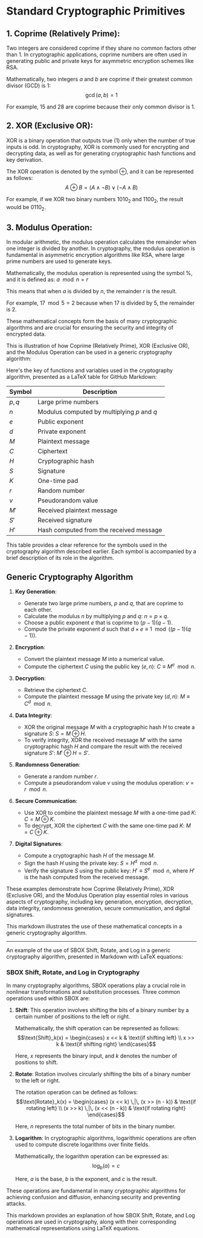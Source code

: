 # Standard Cryptographic Primitives

## 1. **Coprime (Relatively Prime)**:

Two integers are considered coprime if they share no common factors other than 1. In cryptographic applications, coprime numbers are often used in generating public and private keys for asymmetric encryption schemes like RSA.

   Mathematically, two integers $a$ and $b$ are coprime if their greatest common divisor (GCD) is 1:
   $$\gcd(a, b) = 1$$

   For example, 15 and 28 are coprime because their only common divisor is 1.

## 2. **XOR (Exclusive OR)**: 

XOR is a binary operation that outputs true (1) only when the number of true inputs is odd. In cryptography, XOR is commonly used for encrypting and decrypting data, as well as for generating cryptographic hash functions and key derivation.

   The XOR operation is denoted by the symbol $\oplus$, and it can be represented as follows:
   $$A \oplus B = (A \land \lnot B) \lor (\lnot A \land B)$$

   For example, if we XOR two binary numbers $1010_2$ and $1100_2$, the result would be $0110_2$.

## 3. **Modulus Operation**: 

In modular arithmetic, the modulus operation calculates the remainder when one integer is divided by another. In cryptography, the modulus operation is fundamental in asymmetric encryption algorithms like RSA, where large prime numbers are used to generate keys.

   Mathematically, the modulus operation is represented using the symbol $\%$, and it is defined as:
   $a \mod n = r$

   This means that when $a$ is divided by $n$, the remainder $r$ is the result.

   For example, $17 \mod 5 = 2$ because when 17 is divided by 5, the remainder is 2.

These mathematical concepts form the basis of many cryptographic algorithms and are crucial for ensuring the security and integrity of encrypted data.


This is illustration of how Coprime (Relatively Prime), XOR (Exclusive OR), and the Modulus Operation can be used in a generic cryptography algorithm:

Here's the key of functions and variables used in the cryptography algorithm, presented as a LaTeX table for GitHub Markdown:


| Symbol            | Description                                       |
|-------------------|---------------------------------------------------|
| $p, q$            | Large prime numbers                               |
| $n$               | Modulus computed by multiplying $p$ and $q$      |
| $e$               | Public exponent                                   |
| $d$               | Private exponent                                  |
| $M$               | Plaintext message                                 |
| $C$               | Ciphertext                                        |
| $H$               | Cryptographic hash                               |
| $S$               | Signature                                         |
| $K$               | One-time pad                                      |
| $r$               | Random number                                     |
| $v$               | Pseudorandom value                                |
| $M'$              | Received plaintext message                        |
| $S'$              | Received signature                                |
| $H'$              | Hash computed from the received message           |


This table provides a clear reference for the symbols used in the cryptography algorithm described earlier. Each symbol is accompanied by a brief description of its role in the algorithm.

## Generic Cryptography Algorithm

1. **Key Generation**:
   - Generate two large prime numbers, $p$ and $q$, that are coprime to each other.
   - Calculate the modulus $n$ by multiplying $p$ and $q$: $n = p \times q$.
   - Choose a public exponent $e$ that is coprime to $(p-1)(q-1)$.
   - Compute the private exponent $d$ such that $d \times e \equiv 1 \mod ((p-1)(q-1))$.

2. **Encryption**:
   - Convert the plaintext message $M$ into a numerical value.
   - Compute the ciphertext $C$ using the public key $(e, n)$: $C \equiv M^e \mod n$.

3. **Decryption**:
   - Retrieve the ciphertext $C$.
   - Compute the plaintext message $M$ using the private key $(d, n)$: $M \equiv C^d \mod n$.

4. **Data Integrity**:
   - XOR the original message $M$ with a cryptographic hash $H$ to create a signature $S$: $S = M \oplus H$.
   - To verify integrity, XOR the received message $M'$ with the same cryptographic hash $H$ and compare the result with the received signature $S'$: $M' \oplus H = S'$.

5. **Randomness Generation**:
   - Generate a random number $r$.
   - Compute a pseudorandom value $v$ using the modulus operation: $v = r \mod n$.

6. **Secure Communication**:
   - Use XOR to combine the plaintext message $M$ with a one-time pad $K$: $C = M \oplus K$.
   - To decrypt, XOR the ciphertext $C$ with the same one-time pad $K$: $M = C \oplus K$.

7. **Digital Signatures**:
   - Compute a cryptographic hash $H$ of the message $M$.
   - Sign the hash $H$ using the private key: $S = H^d \mod n$.
   - Verify the signature $S$ using the public key: $H' \equiv S^e \mod n$, where $H'$ is the hash computed from the received message.

These examples demonstrate how Coprime (Relatively Prime), XOR (Exclusive OR), and the Modulus Operation play essential roles in various aspects of cryptography, including key generation, encryption, decryption, data integrity, randomness generation, secure communication, and digital signatures.


This markdown illustrates the use of these mathematical concepts in a generic cryptography algorithm.


----


An example of the use of SBOX Shift, Rotate, and Log in a generic cryptography algorithm, presented in Markdown with LaTeX equations:


### SBOX Shift, Rotate, and Log in Cryptography

In many cryptography algorithms, SBOX operations play a crucial role in nonlinear transformations and substitution processes. Three common operations used within SBOX are:

1. **Shift**: This operation involves shifting the bits of a binary number by a certain number of positions to the left or right.

   Mathematically, the shift operation can be represented as follows:
   $$\text{Shift}_k(x) = \begin{cases} 
   x << k & \text{if shifting left} \\
   x >> k & \text{if shifting right}
   \end{cases}$$

   Here, $x$ represents the binary input, and $k$ denotes the number of positions to shift.

2. **Rotate**: Rotation involves circularly shifting the bits of a binary number to the left or right.

   The rotation operation can be defined as follows:
   $$\text{Rotate}_k(x) = \begin{cases} 
   (x << k) \,|\, (x >> (n - k)) & \text{if rotating left} \\
   (x >> k) \,|\, (x << (n - k)) & \text{if rotating right}
   \end{cases}$$

   Here, $n$ represents the total number of bits in the binary number.

3. **Logarithm**: In cryptographic algorithms, logarithmic operations are often used to compute discrete logarithms over finite fields.

   Mathematically, the logarithm operation can be expressed as:
   $$\log_b(a) = c$$

   Here, $a$ is the base, $b$ is the exponent, and $c$ is the result.

These operations are fundamental in many cryptographic algorithms for achieving confusion and diffusion, enhancing security and preventing attacks.


This markdown provides an explanation of how SBOX Shift, Rotate, and Log operations are used in cryptography, along with their corresponding mathematical representations using LaTeX equations.
